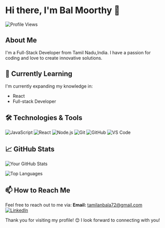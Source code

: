 # Hi there, I'm Bal Moorthy 👋

![Profile Views](https://komarev.com/ghpvc/?username=Balmoorthy&color=blueviolet)

## About Me

I'm a Full-Stack Developer from Tamil Nadu,India. I have a passion for coding and love to create innovative solutions.

## 🌱 Currently Learning
I'm currently expanding my knowledge in:
- React
- Full-stack Developer


## 🛠️ Technologies & Tools

![JavaScript](https://img.shields.io/badge/JavaScript-F7DF1E?style=for-the-badge&logo=javascript&logoColor=black)
![React](https://img.shields.io/badge/React-20232A?style=for-the-badge&logo=react&logoColor=61DAFB)
![Node.js](https://img.shields.io/badge/Node.js-339933?style=for-the-badge&logo=nodedotjs&logoColor=white)
![Git](https://img.shields.io/badge/Git-F05032?style=for-the-badge&logo=git&logoColor=white)
![GitHub](https://img.shields.io/badge/GitHub-181717?style=for-the-badge&logo=github&logoColor=white)
![VS Code](https://img.shields.io/badge/VS%20Code-007ACC?style=for-the-badge&logo=visual-studio-code&logoColor=white)



## 📈 GitHub Stats

![Your GitHub Stats](https://github-readme-stats.vercel.app/api?username=Balmoorthy&show_icons=true&theme=radical)

![Top Languages](https://github-readme-stats.vercel.app/api/top-langs/?username=Balmoorthy&layout=compact&theme=radical)


## 📫 How to Reach Me
Feel free to reach out to me via:
**Email:** [tamilanbala72@gmail.com](mailto:tamilanbala72@gmail.com)
[![LinkedIn](https://img.shields.io/badge/LinkedIn-0077B5?style=for-the-badge&logo=linkedin&logoColor=white)](https://www.linkedin.com/in/bal-moorthy-a14907171/)

 
Thank you for visiting my profile! 😊 I look forward to connecting with you!

